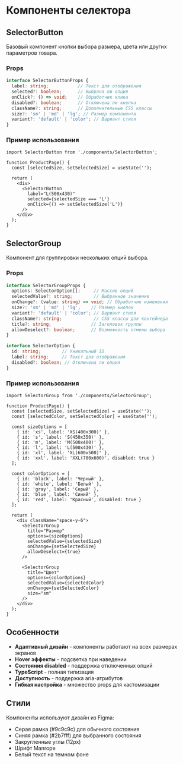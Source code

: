 # Компоненты селектора

## SelectorButton

Базовый компонент кнопки выбора размера, цвета или других параметров товара.

### Props

```typescript
interface SelectorButtonProps {
  label: string;           // Текст для отображения
  selected?: boolean;      // Выбрана ли опция
  onClick?: () => void;    // Обработчик клика
  disabled?: boolean;      // Отключена ли кнопка
  className?: string;      // Дополнительные CSS классы
  size?: 'sm' | 'md' | 'lg'; // Размер компонента
  variant?: 'default' | 'color'; // Вариант стиля
}
```

### Пример использования

```tsx
import SelectorButton from './components/SelectorButton';

function ProductPage() {
  const [selectedSize, setSelectedSize] = useState('');

  return (
    <div>
      <SelectorButton
        label="L(500x430)"
        selected={selectedSize === 'L'}
        onClick={() => setSelectedSize('L')}
      />
    </div>
  );
}
```

## SelectorGroup

Компонент для группировки нескольких опций выбора.

### Props

```typescript
interface SelectorGroupProps {
  options: SelectorOption[];     // Массив опций
  selectedValue?: string;        // Выбранное значение
  onChange?: (value: string) => void; // Обработчик изменения
  size?: 'sm' | 'md' | 'lg';    // Размер кнопок
  variant?: 'default' | 'color'; // Вариант стиля
  className?: string;            // CSS классы для контейнера
  title?: string;               // Заголовок группы
  allowDeselect?: boolean;      // Возможность отмены выбора
}

interface SelectorOption {
  id: string;        // Уникальный ID
  label: string;     // Текст для отображения
  disabled?: boolean; // Отключена ли опция
}
```

### Пример использования

```tsx
import SelectorGroup from './components/SelectorGroup';

function ProductPage() {
  const [selectedSize, setSelectedSize] = useState('');
  const [selectedColor, setSelectedColor] = useState('');

  const sizeOptions = [
    { id: 'xs', label: 'XS(400x300)' },
    { id: 's', label: 'S(450x350)' },
    { id: 'm', label: 'M(500x400)' },
    { id: 'l', label: 'L(500x430)' },
    { id: 'xl', label: 'XL(600x500)' },
    { id: 'xxl', label: 'XXL(700x600)', disabled: true }
  ];

  const colorOptions = [
    { id: 'black', label: 'Черный' },
    { id: 'white', label: 'Белый' },
    { id: 'gray', label: 'Серый' },
    { id: 'blue', label: 'Синий' },
    { id: 'red', label: 'Красный', disabled: true }
  ];

  return (
    <div className="space-y-6">
      <SelectorGroup
        title="Размер"
        options={sizeOptions}
        selectedValue={selectedSize}
        onChange={setSelectedSize}
        allowDeselect={true}
      />

      <SelectorGroup
        title="Цвет"
        options={colorOptions}
        selectedValue={selectedColor}
        onChange={setSelectedColor}
        size="sm"
      />
    </div>
  );
}
```

## Особенности

- **Адаптивный дизайн** - компоненты работают на всех размерах экранов
- **Hover эффекты** - подсветка при наведении
- **Состояния disabled** - поддержка отключенных опций
- **TypeScript** - полная типизация
- **Доступность** - поддержка aria-атрибутов
- **Гибкая настройка** - множество props для кастомизации

## Стили

Компоненты используют дизайн из Figma:
- Серая рамка (#9c9c9c) для обычного состояния
- Синяя рамка (#2b7fff) для выбранного состояния
- Закругленные углы (12px)
- Шрифт Manrope
- Белый текст на темном фоне